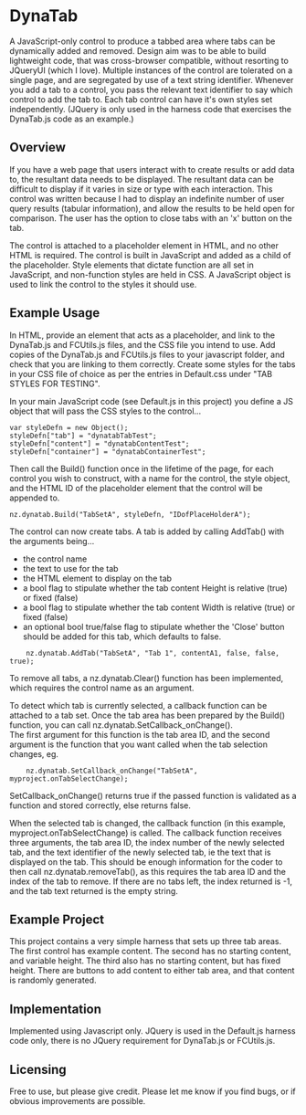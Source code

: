 # DynaTab #

A JavaScript-only control to produce a tabbed area where tabs can be dynamically added and removed.
Design aim was to be able to build lightweight code, that was cross-browser compatible, without resorting to JQueryUI (which I love).
Multiple instances of the control are tolerated on a single page, and are segregated by use of a text string identifier.
Whenever you add a tab to a control, you pass the relevant text identifier to say which control to add the tab to.
Each tab control can have it's own styles set independently.
(JQuery is only used in the harness code that exercises the DynaTab.js code as an example.)


## Overview ##

If you have a web page that users interact with to create results or add data to, the resultant data needs to be displayed.
The resultant data can be difficult to display if it varies in size or type with each interaction.
This control was written because I had to display an indefinite number of user query results (tabular information), and allow the results to be held open for comparison.
The user has the option to close tabs with an 'x' button on the tab.

The control is attached to a placeholder element in HTML, and no other HTML is required.
The control is built in JavaScript and added as a child of the placeholder.
Style elements that dictate function are all set in JavaScript, and non-function styles are held in CSS.
A JavaScript object is used to link the control to the styles it should use.


## Example Usage ##

In HTML, provide an element that acts as a placeholder, and link to the DynaTab.js and FCUtils.js files, and the CSS file you intend to use.
Add copies of the DynaTab.js and FCUtils.js files to your javascript folder, and check that you are linking to them correctly.
Create some styles for the tabs in your CSS file of choice as per the entries in Default.css under "TAB STYLES FOR TESTING".

In your main JavaScript code (see Default.js in this project) you define a JS object that will pass the CSS styles to the control...

    var styleDefn = new Object();
    styleDefn["tab"] = "dynatabTabTest"; 
    styleDefn["content"] = "dynatabContentTest";
    styleDefn["container"] = "dynatabContainerTest"; 

Then call the Build() function once in the lifetime of the page, for each control you wish to construct, with a name for the control, the style object, and the HTML ID of the placeholder element that the control will be appended to.

    nz.dynatab.Build("TabSetA", styleDefn, "IDofPlaceHolderA");

The control can now create tabs.
A tab is added by calling AddTab() with the arguments being... 

 - the control name
 - the text to use for the tab
 - the HTML element to display on the tab
 - a bool flag to stipulate whether the tab content Height is relative (true) or fixed (false)
 - a bool flag to stipulate whether the tab content Width is relative (true) or fixed (false) 
 - an optional bool true/false flag to stipulate whether the 'Close' button should be added for this tab, which defaults to false.

<!-- comment: Work around to have a code block follow a ul list --> 

        nz.dynatab.AddTab("TabSetA", "Tab 1", contentA1, false, false, true);


To remove all tabs, a nz.dynatab.Clear() function has been implemented, which requires the control name as an argument.

To detect which tab is currently selected, a callback function can be attached to a tab set.
Once the tab area has been prepared by the Build() function, you can call nz.dynatab.SetCallback_onChange().  
The first argument for this function is the tab area ID, and the second argument is the function that you want called when the tab selection changes, eg.

        nz.dynatab.SetCallback_onChange("TabSetA", myproject.onTabSelectChange);

SetCallback_onChange() returns true if the passed function is validated as a function and stored correctly, else returns false.

When the selected tab is changed, the callback function (in this example, myproject.onTabSelectChange) is called.
The callback function receives three arguments, the tab area ID, the index number of the newly selected tab, and the text identifier of the newly selected tab, ie the text that is displayed on the tab.
This should be enough information for the coder to then call nz.dynatab.removeTab(), as this requires the tab area ID and the index of the tab to remove.
If there are no tabs left, the index returned is -1, and the tab text returned is the empty string.





## Example Project ##

This project contains a very simple harness that sets up three tab areas.
The first control has example content.  The second has no starting content, and variable height.  The third also has no starting content, but has fixed height. 
There are buttons to add content to either tab area, and that content is randomly generated.



## Implementation ##

Implemented using Javascript only.  JQuery is used in the Default.js harness code only, there is no JQuery requirement for DynaTab.js or FCUtils.js.



## Licensing ##

Free to use, but please give credit.
Please let me know if you find bugs, or if obvious improvements are possible.




